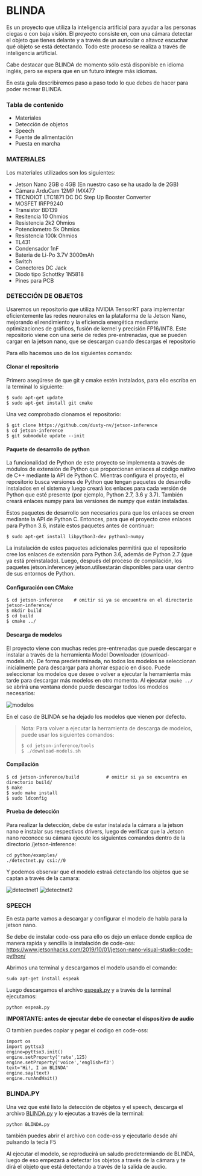 # BLINDA
Es un proyecto que utiliza la inteligencia artificial para ayudar a las personas ciegas o con baja visión. El proyecto consiste en, con una cámara detectar el objeto que tienes delante y a través de un auricular o altavoz escuchar qué objeto se está detectando. Todo este proceso se realiza a través de inteligencia artificial.

Cabe destacar que BLINDA de momento sólo está disponible en idioma inglés, pero se espera que en un futuro integre más idiomas.

En esta guía describiremos paso a paso todo lo que debes de hacer para poder recrear BLINDA.
### Tabla de contenido
- Materiales
- Detección de objetos
- Speech
- Fuente de alimentación
- Puesta en marcha

### MATERIALES
Los materiales utilizados son los siguientes:

- Jetson Nano 2GB o 4GB (En nuestro caso se ha usado la de 2GB)
- Cámara ArduCam 12MP IMX477
- TECNOIOT LTC1871 DC DC Step Up Booster Converter
- MOSFET IRFP9240
- Transistor BD139
- Resitencia 10 Ohmios
- Resistencia 2k2 Ohmios
- Potenciometro 5k Ohmios
- Resistencia 100k Ohmios
- TL431
- Condensador 1nF
- Bateria de Li-Po 3.7V 3000mAh
- Switch
- Conectores DC Jack
- Diodo tipo Schottky 1N5818
- Pines para PCB

### DETECCIÓN DE OBJETOS

Usaremos un repositorio que utiliza NVIDIA TensorRT para implementar eficientemente las redes neuronales en la plataforma de la Jetson Nano, mejorando el rendimiento y la eficiencia energética mediante optimizaciones de gráficos, fusión de kernel y precisión FP16/INT8.
Este repositorio viene con una serie de redes pre-entrenadas, que se pueden cargar en la jetson nano, que se descargan cuando descargas el repositorio

Para ello hacemos uso de los siguientes comando:

#### Clonar el repositorio
Primero asegúrese de que git y cmake estén instalados, para ello escriba en la terminal lo siguiente:
```
$ sudo apt-get update
$ sudo apt-get install git cmake
```
Una vez comprobado clonamos el repositorio:
```
$ git clone https://github.com/dusty-nv/jetson-inference
$ cd jetson-inference
$ git submodule update --init
```
#### Paquete de desarrollo de python
La funcionalidad de Python de este proyecto se implementa a través de módulos de extensión de Python que proporcionan enlaces al código nativo de C++ mediante la API de Python C. Mientras configura el proyecto, el repositorio busca versiones de Python que tengan paquetes de desarrollo instalados en el sistema y luego creará los enlaces para cada versión de Python que esté presente (por ejemplo, Python 2.7, 3.6 y 3.7). También creará enlaces numpy para las versiones de numpy que están instaladas.

Estos paquetes de desarrollo son necesarios para que los enlaces se creen mediante la API de Python C.
Entonces, para que el proyecto cree enlaces para Python 3.6, instale estos paquetes antes de continuar:

`$ sudo apt-get install libpython3-dev python3-numpy`

La instalación de estos paquetes adicionales permitirá que el repositorio cree los enlaces de extensión para Python 3.6, además de Python 2.7 (que ya está preinstalado). Luego, después del proceso de compilación, los paquetes jetson.inferencey jetson.utilsestarán disponibles para usar dentro de sus entornos de Python.

#### Configuración con CMake
```
$ cd jetson-inference    # omitir si ya se encuentra en el directorio jetson-inference/
$ mkdir build
$ cd build
$ cmake ../
```
#### Descarga de modelos
El proyecto viene con muchas redes pre-entrenadas que puede descargar e instalar a través de la herramienta Model Downloader (download-models.sh). De forma predeterminada, no todos los modelos se seleccionan inicialmente para descargar para ahorrar espacio en disco. Puede seleccionar los modelos que desee o volver a ejecutar la herramienta más tarde para descargar más modelos en otro momento. Al ejecutar `cmake ../` se abrirá una ventana donde puede descargar todos los modelos necesarios:

![modelos](https://raw.githubusercontent.com/dusty-nv/jetson-inference/python/docs/images/download-models.jpg)

En el caso de BLINDA se ha dejado los modelos que vienen por defecto.

> Nota: Para volver a ejecutar la herramienta de descarga de modelos, puede usar los siguientes comandos:
> ```
> $ cd jetson-inference/tools
> $ ./download-models.sh
> ```

#### Compilación
```
$ cd jetson-inference/build          # omitir si ya se encuentra en directorio build/
$ make
$ sudo make install
$ sudo ldconfig
```

#### Prueba de detección
Para realizar la detección, debe de estar instalada la cámara a la jetson nano e instalar sus respectivos drivers, luego de verificar que la Jetson nano reconoce su cámara ejecute los siguientes comandos dentro de la directorio /jetson-inference:

```
cd python/examples/
./detectnet.py csi://0
```

Y podemos observar que el modelo estraá detectando los objetos que se captan a través de la camara:

![detectnet1](https://i.ytimg.com/vi/GWPPe-nNntM/maxresdefault.jpg)
![detectnet2](https://raw.githubusercontent.com/dusty-nv/jetson-inference/dev/docs/images/detectnet-animals.jpg)



### SPEECH
En esta parte vamos a descargar y configurar el modelo de habla para la jetson nano.

Se debe de instalar code-oss para ello os dejo un enlace donde explica de manera rapida y sencilla la instalación de code-oss:
https://www.jetsonhacks.com/2019/10/01/jetson-nano-visual-studio-code-python/

Abrimos una terminal y descargamos el modelo usando el comando:

`sudo apt-get install espeak`

Luego descargamos el archivo [espeak.py](https://github.com/Mendix28/Proyecto-Blinda/blob/main/espeak.py) y a través de la terminal ejecutamos:

`python espeak.py`

**IMPORTANTE: antes de ejecutar debe de conectar el dispositivo de audio**

O tambien puedes copiar y pegar el codigo en code-oss:
```
import os
import pyttsx3
engine=pyttsx3.init()
engine.setProperty('rate',125)
engine.setProperty('voice','english+f3')
text='Hi!, I am BLINDA'
engine.say(text)
engine.runAndWait()
```

### BLINDA.PY
Una vez que esté listo la detección de objetos y el speech, descarga el archivo [BLINDA.py](https://github.com/Mendix28/Proyecto-Blinda/blob/main/BLINDA.py) y lo ejecutas a través de la terminal:

`python BLINDA.py`

también puedes abrir el archivo con code-oss y ejecutarlo desde ahí pulsando la tecla F5

Al ejecutar el modelo, se reproducirá un saludo predetermiando de BLINDA, luego de eso empezará a detectar los objetos a través de la cámara y te dirá el objeto que está detectando a través de la salida de audio.

